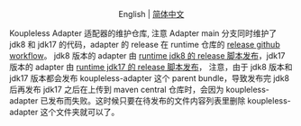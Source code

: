 <div align="center">

English | [简体中文](./README-zh_CN.md)

</div>

Koupleless Adapter 适配器的维护仓库, 注意 Adapter main 分支同时维护了 jdk8 和 jdk17 的代码，adapter 的 release 在 runtime 仓库的 [release github workflow](https://github.com/koupleless/runtime/actions/)。
jdk8 版本的 adapter 由 [runtime jdk8 的 release 脚本发布](https://github.com/koupleless/runtime/actions/workflows/koupleless_runtime_release.yml)，jdk17 版本的 adapter 由 [runtime jdk17 的 release 脚本发布](https://github.com/koupleless/runtime/actions/workflows/koupleless_runtime_release_2.1.x.yml)，
注意，由于 jdk8 版本和 jdk17 版本都会发布 koupleless-adapter 这个 parent bundle，导致发布完 jdk8 后再发布 jdk17 之后在上传到 maven central 仓库时，会因为 koupleless-adapter 已发布而失败。这时候只要在待发布的文件内容列表里删除 koupleless-adapter 这个文件夹就可以了。
